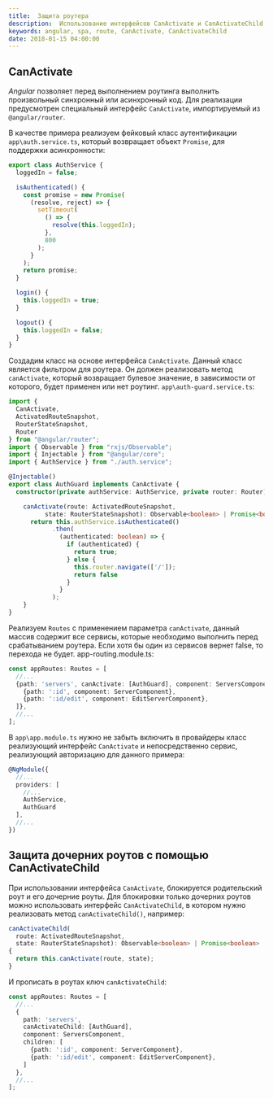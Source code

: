 ```yaml
---
title:  Защита роутера
description:  Использование интерфейсов CanActivate и CanActivateChild для принятия решения об активации роутера.
keywords: angular, spa, route, CanActivate, CanActivateChild
date: 2018-01-15 04:00:00
---
```


## CanActivate

*Angular* позволяет перед выполнением роутинга выполнить произвольный синхронный или асинхронный код. Для реализации предусмотрен специальный интерфейс `CanActivate`, импортируемый из `@angular/router`.

В качестве примера реализуем фейковый класс аутентификации `app\auth.service.ts`, который возвращает объект `Promise`, для поддержки асинхронности:

```typescript
export class AuthService {
  loggedIn = false;

  isAuthenticated() {
    const promise = new Promise(
      (resolve, reject) => {
        setTimeout(
          () => {
            resolve(this.loggedIn);
          },
          800
        );
      }
    );
    return promise;
  }

  login() {
    this.loggedIn = true;
  }

  logout() {
    this.loggedIn = false;
  }
}
```

Создадим класс на основе интерфейса `CanActivate`. Данный класс является фильтром для роутера. Он должен реализовать метод `canActivate`, который возвращает булевое значение, в зависимости от которого, будет применен или нет роутинг. `app\auth-guard.service.ts`:

```typescript
import { 
  CanActivate,
  ActivatedRouteSnapshot,
  RouterStateSnapshot,
  Router 
} from "@angular/router";
import { Observable } from "rxjs/Observable";
import { Injectable } from "@angular/core";
import { AuthService } from "./auth.service";

@Injectable()
export class AuthGuard implements CanActivate {
  constructor(private authService: AuthService, private router: Router) {};

    canActivate(route: ActivatedRouteSnapshot,
          state: RouterStateSnapshot): Observable<boolean> | Promise<boolean> | boolean {
      return this.authService.isAuthenticated()
            .then(
              (authenticated: boolean) => {
                if (authenticated) {
                  return true;
                } else {
                  this.router.navigate(['/']);
                  return false
                }
              }
            );
    }
}
```

Реализуем `Routes` с применением параметра `canActivate`, данный массив содержит все сервисы, которые необходимо выполнить перед срабатыванием роутера. Если хотя бы один из сервисов вернет false, то перехода не будет. app-routing.module.ts:

```typescript
const appRoutes: Routes = [
  //...
  {path: 'servers', canActivate: [AuthGuard], component: ServersComponent, children: [
    {path: ':id', component: ServerComponent},
    {path: ':id/edit', component: EditServerComponent},
  ]},
  //...
];
```

В `app\app.module.ts` нужно не забыть включить в провайдеры класс реализующий интерфейс `CanActivate` и непосредственно сервис, реализующий авторизацию для данного примера:

```typescript
@NgModule({
  //...
  providers: [
    //...
    AuthService, 
    AuthGuard
  ],
  //...
})
```

## Защита дочерних роутов с помощью CanActivateChild

При использовании интерфейса `CanActivate`, блокируется родительский роут и его дочерние роуты. Для блокировки только дочерних роутов можно использовать интерфейс `CanActivateChild`, в котором нужно реализовать метод `canActivateChild()`, например:

```typescript
canActivateChild(
  route: ActivatedRouteSnapshot,
  state: RouterStateSnapshot): Observable<boolean> | Promise<boolean> | boolean 
{
  return this.canActivate(route, state);
}
```

И прописать в роутах ключ `canActivateChild`:

```typescript
const appRoutes: Routes = [
  //...
  {
    path: 'servers', 
    canActivateChild: [AuthGuard], 
    component: ServersComponent, 
    children: [
      {path: ':id', component: ServerComponent},
      {path: ':id/edit', component: EditServerComponent},
    ]
  },
  //...
];
```